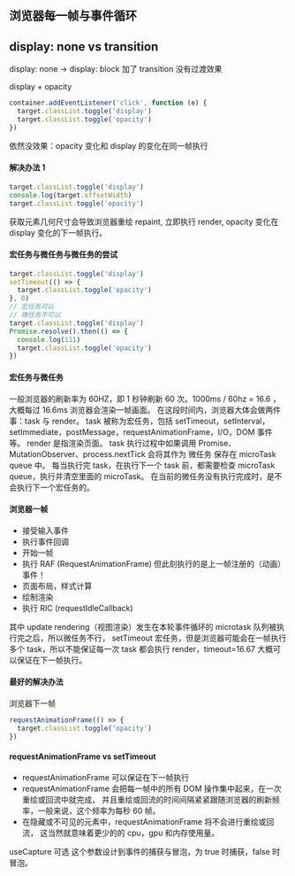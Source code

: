 ## 浏览器每一帧与事件循环

## display: none vs transition

display: none -> display: block 加了 transition 没有过渡效果

display + opacity

```js
container.addEventListener('click', function (e) {
  target.classList.toggle('display')
  target.classList.toggle('opacity')
})
```

依然没效果：opacity 变化和 display 的变化在同一帧执行

#### 解决办法 1

```js
target.classList.toggle('display')
console.log(target.offsetWidth)
target.classList.toggle('opacity')
```

获取元素几何尺寸会导致浏览器重绘 repaint, 立即执行 render, opacity 变化在 display 变化的下一帧执行。

#### 宏任务与微任务与微任务的尝试

```js
target.classList.toggle('display')
setTimeout(() => {
  target.classList.toggle('opacity')
}, 0)
// 宏任务可以
// 微任务不可以
target.classList.toggle('display')
Promise.resolve().then(() => {
  console.log(111)
  target.classList.toggle('opacity')
})
```

#### 宏任务与微任务

一般浏览器的刷新率为 60HZ，即 1 秒钟刷新 60 次。1000ms / 60hz = 16.6 ，大概每过 16.6ms 浏览器会渲染一帧画面。
在这段时间内，浏览器大体会做两件事：task 与 render。
task 被称为宏任务，包括 setTimeout，setInterval，setImmediate，postMessage，requestAnimationFrame，I/O，DOM 事件 等。
render 是指渲染页面。
task 执行过程中如果调用 Promise、MutationObserver、process.nextTick 会将其作为 微任务 保存在 microTask queue 中。
每当执行完 task，在执行下一个 task 前，都需要检查 microTask queue，执行并清空里面的 microTask。
在当前的微任务没有执行完成时，是不会执行下一个宏任务的。

#### 浏览器一帧

- 接受输入事件
- 执行事件回调
- 开始一帧
- 执行 RAF (RequestAnimationFrame) 但此刻执行的是上一帧注册的（动画）事件！
- 页面布局，样式计算
- 绘制渲染
- 执行 RIC (requestIdleCallback)

其中 update rendering（视图渲染）发生在本轮事件循环的 microtask 队列被执行完之后，所以微任务不行，
setTimeout 宏任务，但是浏览器可能会在一帧执行多个 task，所以不能保证每一次 task 都会执行 render，timeout=16.67
大概可以保证在下一帧执行。

#### 最好的解决办法

浏览器下一帧

```js
requestAnimationFrame(() => {
  target.classList.toggle('opacity')
})
```

#### requestAnimationFrame vs setTimeout

- requestAnimationFrame 可以保证在下一帧执行
- requestAnimationFrame 会把每一帧中的所有 DOM 操作集中起来，在一次重绘或回流中就完成，
  并且重绘或回流的时间间隔紧紧跟随浏览器的刷新频率，一般来说，这个频率为每秒 60 帧。
- 在隐藏或不可见的元素中，requestAnimationFrame 将不会进行重绘或回流，
  这当然就意味着更少的的 cpu，gpu 和内存使用量。

useCapture 可选
这个参数设计到事件的捕获与冒泡，为 true 时捕获，false 时冒泡。
